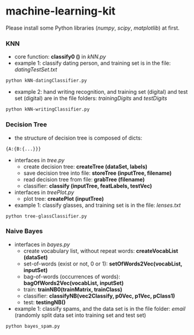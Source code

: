 # machine-learning-kit
Please install some Python libraries (*numpy*, *scipy*, *matplotlib*) at first.
### KNN
  - core function: **classify0 ()** in *kNN.py*
  - example 1: classify dating person, and training set is in the file: *datingTestSet.txt*
```
python kNN-datingClassifier.py
```
  - example 2: hand writing recognition, and training set (digital) and test set (digital) are in the file folders: *trainingDigits* and *testDigits*
```
python kNN-writingClassifier.py
```
### Decision Tree
  - the structure of decision tree is composed of dicts:
  ```
  {A:{B:{...}}}
  ```
  - interfaces in *tree.py*
    - create decision tree: **createTree (dataSet, labels)**
    - save decision tree into file: **storeTree (inputTree, filename)**
    - read decision tree from file: **grabTree (filename)**
    - classifier: **classify (inputTree, featLabels, testVec)**
  - interfaces in *treePlot.py*
    - plot tree: **createPlot (inputTree)**
  - example 1: classify glasses, and training set is in the file: *lenses.txt*
```
python tree-glassClassifier.py
```
### Naive Bayes
  - interfaces in *bayes.py*
    - create vocabulary list, without repeat words: **createVocabList (dataSet)**
    - set-of-words (exist or not, 0 or 1): **setOfWords2Vec(vocabList, inputSet)**
    - bag-of-words (occurrences of words): **bagOfWords2Vec(vocabList, inputSet)**
    - train: **trainNB0(trainMatrix, trainClass)**
    - classifier: **classifyNB(vec2Classify, p0Vec, p1Vec, pClass1)**
    - test: **testingNB()**
  - example 1: classify spams, and the data set is in the file folder: *email* (randomly split data set into training set and test set)
```
python bayes_spam.py
```
